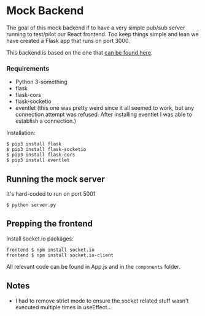 # Mock Backend

The goal of this mock backend if to have a very simple pub/sub server running to test/pilot our React frontend. Too keep things simple and lean we have created a Flask app that runs on port 3000.

This backend is based on the one that [can be found here](https://medium.com/@adrianhuber17/how-to-build-a-simple-real-time-application-using-flask-react-and-socket-io-7ec2ce2da977).

### Requirements

* Python 3-something
* flask
* flask-cors
* flask-socketio
* eventlet (this one was pretty weird since it all seemed to work, but any connection attempt was refused. After installing eventlet I was able to establish a connection.)

Installation:
```
$ pip3 install flask
$ pip3 install flask-socketio
$ pip3 install flask-cors
$ pip3 install eventlet
```

## Running the mock server

It's hard-coded to run on port 5001

```
$ python server.py
```

## Prepping the frontend

Install socket.io packages:

```
frontend $ npm install socket.io
frontend $ npm install socket.io-client
```

All relevant code can be found in App.js and in the `components` folder.

## Notes

* I had to remove strict mode to ensure the socket related stuff wasn't executed multiple times in useEffect...
